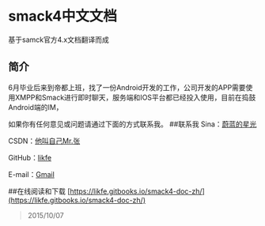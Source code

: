 # smack4中文文档
基于samck官方4.x文档翻译而成

## 简介
6月毕业后来到帝都上班，找了一份Android开发的工作，公司开发的APP需要使用XMPP和Smack进行即时聊天，服务端和IOS平台都已经投入使用，目前在捣鼓Android端的IM，


如果你有任何意见或问题请通过下面的方式联系我。
##联系我
Sina：[蔚蓝的星光](http://weibo.com/zyansen)

CSDN：[他叫自己Mr.张](http://blog.csdn.net/ys743276112)

GitHub：[likfe](https://github.com/likfe)

E-mail：[Gmail](mailto:cafexiaoting@gmail.com)

##在线阅读和下载
[https://likfe.gitbooks.io/smack4-doc-zh/](https://likfe.gitbooks.io/smack4-doc-zh/)

>2015/10/07